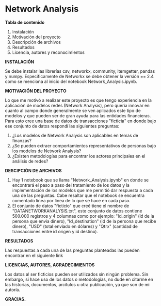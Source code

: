 # **Network Analysis**

**Tabla de contenido**

1.  Instalación
2.  Motivación del proyecto
3.  Descripción de archivos
4.  Resultados
5.  Licencia, autores y reconocimientos

**INSTALACIÓN**

Se debe instalar las librerías csv, networkx, community, itemgetter, pandas y numpy. Especificamente de Networkx se debe obtener la versión == 2.4 como se menciona al inicio del notebook Network_Analysis.ipynb.

**MOTIVACIÓN DEL PROYECTO**

Lo que me motivó a realizar este proyecto es que tengo experiencia en la aplicación de modelos redes (Network Analysis), pero quería innovar en cuanto al campo donde generalmente se ven aplicados este tipo de modelos y que pueden ser de gran ayuda para las entidades financieras. Para esto cree una base de datos de transacciones "ficticia" en donde bajo ese conjunto de datos respondí las siguientes preguntas:

1.	¿Los modelos de Network Analysis son aplicables en temas de finanzas?
2.  ¿Se pueden extraer comportamientos representativos de personas bajo los modelos de Network Analysis?
3.  ¿Existen metodologías para encontrar los actores principales en el análisis de redes?

**DESCIPCIÓN DE ARCHIVOS**

1.  Hay 1 notebook que se llama "Network_Analysis.ipynb" en donde se encontrará el paso a paso del tratamiento de los datos y la implementación de los modelos que me permitió dar respuesta a cada una de las preguntas. Cabe resaltar que el notebook se encuentra comentado linea por linea de lo que se hace en cada paso.
2.  El conjunto de datos "ficticio" que creé tiene el nombre de "DATANETWORKANALYSIS.txt", este conjunto de datos contiene 500.000 registros y 4 columnas como por ejemplo: "Id_origin" (id de la persona que envía dinero), "Id_destination" (id de la persona que recibe dinero), "USD" (total enviado en dólares) y "Qtrx" (cantidad de transacciones entre id origen y id destino).

**RESULTADOS**

Las respuestas a cada una de las preguntas planteadas las pueden encontrar en el siguiente link

**LICENCIAS, AUTORES, AGRADECIMIENTOS**

Los datos al ser ficticios pueden ser utilizados sin ningún problema. Sin embargo, si hace uso de los datos o metodologías, no dude en citarme en las historias, documentos, arcitulos u otra publicación, ya que son de mi autoría.

**GRACIAS.**
